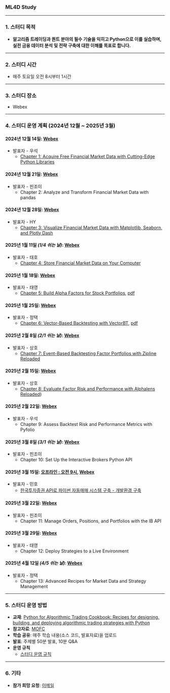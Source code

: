 ### ML4D Study

---

### **1. 스터디 목적**
- **알고리즘 트레이딩과 퀀트 분야의 필수 기술을 익히고 Python으로 이를 실습하며, 실전 금융 데이터 분석 및 전략 구축에 대한 이해를 목표로 합니다.**

---

### **2. 스터디 시간**
- 매주 토요일 오전 8시부터 1시간

---

### **3. 스터디 장소**
- Webex

---

### **4. 스터디 운영 계획 (2024년 12월 ~ 2025년 3월)**

#### **2024년 12월 14일**: [Webex](https://lgehq.webex.com/lgehq-en/j.php?MTID=m67909b7d882fffbb28a17bdd880050f7	)
- 발표자 - 우석
  - [Chapter 1: Acquire Free Financial Market Data with Cutting-Edge Python Libraries  ](https://github.com/restful3/ml4t/blob/main/source/01.%20Acquiring%20Free%20Financial%20Market%20Data%20with%20Cutting-Edge%20Python%20Libraries_wooseok.ipynb)

#### **2024년 12월 21일**: [Webex](https://lgehq.webex.com/lgehq/j.php?MTID=m74bc31f0b8067acc17d5107a4cfcea0f	)
- 발표자 - 핀조이  
  - Chapter 2: Analyze and Transform Financial Market Data with pandas  

#### **2024년 12월 28일**: [Webex](https://lgehq.webex.com/lgehq-en/j.php?MTID=mb5a74c3fb595bb2ab09920b817e1a2a5	)
- 발표자 - HY  
  - [Chapter 3: Visualize Financial Market Data with Matplotlib, Seaborn, and Plotly Dash ](https://github.com/xemotion/dl_study/tree/c48aa3a8bfe0ebabc4c1ff34d2de232c96b45f2b/Quant/pytho%20for%20algorithmic%20trading%20cookbook)

#### **2025년 1월 11일** *(1/4 쉬는 날)*: [Webex](https://lgehq.webex.com/lgehq-en/j.php?MTID=m16c5137784cdd76dee041575c96a4e48	)
- 발표자 - 태호  
  - [Chapter 4: Store Financial Market Data on Your Computer](https://github.com/restful3/ml4t/blob/main/source/04.%20Store%20Financial%20Market%20Data%20On%20Your%20Computer_teo.ipynb)

#### **2025년 1월 18일**: [Webex](https://lgehq.webex.com/lgehq-en/j.php?MTID=m0890a4d2dce5a5469ac4a4019efc3b51	)
- 발표자 - 태영  
  - [Chapter 5: Build Alpha Factors for Stock Portfolios](https://github.com/restful3/ml4t/blob/main/source/05.%20Build%20Alpha%20Factors%20for%20Stock%20Portfolios_song.ipynb), [pdf](https://github.com/restful3/ml4t/blob/main/source/05.%20Build%20Alpha%20Factors%20for%20Stock%20Portfolios_song.pdf)

#### **2025년 1월 25일**: [Webex](https://lgehq.webex.com/lgehq-en/j.php?MTID=m41a6759003026ae0d91e29aecc9675e9	)
- 발표자 - 정택  
  - [Chapter 6: Vector-Based Backtesting with VectorBT](https://github.com/restful3/ml4t/blob/main/source/06.%20Vector-Based%20Backtesting%20with%20VectorBT_jtkim.ipynb), [pdf](https://github.com/restful3/ml4t/blob/main/source/VectorBT%EB%A5%BC%20%ED%99%9C%EC%9A%A9%ED%95%9C%20%EB%B2%A1%ED%84%B0%20%EA%B8%B0%EB%B0%98%20%EB%B0%B1%ED%85%8C%EC%8A%A4%ED%8C%85.pdf)  

#### **2025년 2월 8일** *(2/1 쉬는 날)*: [Webex](https://lgehq.webex.com/lgehq/j.php?MTID=mebc02c032fcf0068181e7b554c709bb3	)
- 발표자 - 상호  
  - [Chapter 7: Event-Based Backtesting Factor Portfolios with Zipline Reloaded](https://github.com/restful3/ml4t/blob/main/source/07.%20Event-Based%20Backtesting%20Factor%20Portfolios%20with%20Zipline%20Reloaded_sangho.ipynb)

#### **2025년 2월 15일**: [Webex](https://lgehq.webex.com/lgehq-en/j.php?MTID=m379b03e5c415c37bfbd5417b18034e57	)
- 발표자 - 상호  
  - [Chapter 8: Evaluate Factor Risk and Performance with Alphalens Reloaded](https://github.com/restful3/ml4t/blob/77a219528609ec44fd5bca75b7be5d586d5f598a/source/08.%20Evaluate%20Factor%20Risk%20and%20Performance%20With%20AlphaLens_sangho.ipynb))

#### **2025년 2월 22일**: [Webex](https://lgehq.webex.com/lgehq-en/j.php?MTID=mc2a52bbfacadc192ba94409533823779	)
- 발표자 - 우석  
  - Chapter 9: Assess Backtest Risk and Performance Metrics with Pyfolio  

#### **2025년 3월 8일** *(3/1 쉬는 날)*: [Webex](https://lgehq.webex.com/lgehq-en/j.php?MTID=mff689e4a7817c0997b82f7ca4fbc5175)
- 발표자 - 핀조이  
  - Chapter 10: Set Up the Interactive Brokers Python API  

#### **2025년 3월 15일**: [오프라인 : 오전 9시](https://booking.naver.com/booking/10/bizes/372277), [Webex](https://lgehq.webex.com/lgehq-en/j.php?MTID=mfaf5dc7391304da94f27f16871dce1a3	)
- 발표자 - 민호
  - [한국투자증권 API로 파이썬 자동매매 시스템 구축 - 개발환경 구축](https://www.youtube.com/watch?v=O2aOd3hzCsI&list=PLlbsy38S8CCwPJez3KA9viVcKT7OkV6X8)
  
#### **2025년 3월 22일**: [Webex](https://lgehq.webex.com/lgehq-en/j.php?MTID=m93fd00e113e21dc12a75a6b4bb2d2208	)
- 발표자 - 핀조이  
  - Chapter 11: Manage Orders, Positions, and Portfolios with the IB API  

#### **2025년 3월 29일**: [Webex](https://lgehq.webex.com/lgehq-en/j.php?MTID=m685a89d84e5c1129312cf3421b154059	)
- 발표자 - 태영  
  - Chapter 12: Deploy Strategies to a Live Environment  

#### **2025년 4월 12일** *(4/5 쉬는 날)*: [Webex](https://lgehq.webex.com/lgehq-en/j.php?MTID=m13e940f392b3b5ae422edff93b61b1ea	)
- 발표자 - 정택  
  - Chapter 13: Advanced Recipes for Market Data and Strategy Management  

---

### **5. 스터디 운영 방법**
- **교재**: [Python for Algorithmic Trading Cookbook: Recipes for designing, building, and deploying algorithmic trading strategies with Python](https://www.amazon.com/Python-Algorithmic-Trading-Cookbook-algorithmic/dp/1835084702)  
- **참고자료**: [MOFC](https://mofc.unic.ac.cy/m6-presentations/)  
- **학습 공유**: 매주 학습 내용(소스 코드, 발표자료)을 업로드  
- **발표**: 주제별 50분 발표, 10분 Q&A
- **운영 규칙**
  - [스터디 운영 규칙](https://github.com/restful3/ds4th_study/blob/main/source/%EC%8A%A4%ED%84%B0%EB%94%94_%EC%9A%B4%EC%98%81_%EA%B7%9C%EC%B9%99_v01.pdf)

---

### **6. 기타**
- **참가 희망 요청**: [이메일](mailto:restful3@gmail.com)  
